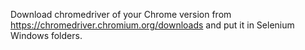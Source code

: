 Download chromedriver of your Chrome version from https://chromedriver.chromium.org/downloads and put it in Selenium Windows folders.
